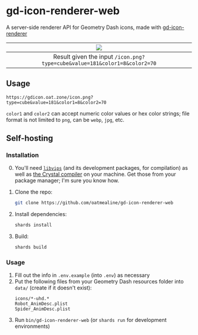 # gd-icon-renderer-web

A server-side renderer API for Geometry Dash icons, made with [gd-icon-renderer](https://github.com/oatmealine/gd-icon-renderer)

| ![](https://gdicon.oat.zone/icon.png?type=cube&value=181&color1=8&color2=70) |
| :---: |
| Result given the input `/icon.png?type=cube&value=181&color1=8&color2=70`           |

## Usage

`https://gdicon.oat.zone/icon.png?type=cube&value=181&color1=8&color2=70`

`color1` and `color2` can accept numeric color values or hex color strings; file format is not limited to `png`, can be `webp`, `jpg`, etc.

## Self-hosting

### Installation

0. You'll need [`libvips`](https://www.libvips.org/) (and its development packages, for compilation) as well as [the Crystal compiler](https://crystal-lang.org/) on your machine. Get those from your package manager; I'm sure you know how.

1. Clone the repo:
    ```sh
    git clone https://github.com/oatmealine/gd-icon-renderer-web
    ```
2. Install dependencies:
    ```sh
    shards install
    ```
3. Build:
    ```sh
    shards build
    ```

### Usage

1. Fill out the info in `.env.example` (into `.env`) as necessary
2. Put the following files from your Geometry Dash resources folder into `data/` (create if it doesn't exist):
    ```
    icons/*-uhd.*
    Robot_AnimDesc.plist
    Spider_AnimDesc.plist
    ```
3. Run `bin/gd-icon-renderer-web` (or `shards run` for development environments)
